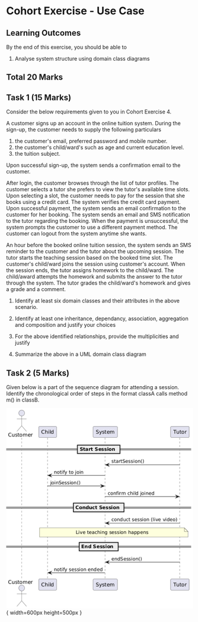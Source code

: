 # Cohort Exercise - Use Case


## Learning Outcomes

By the end of this exercise, you should be able to

1. Analyse system structure using domain class diagrams 

## Total 20 Marks

## Task 1 (15 Marks)

Consider the below requirements given to you in Cohort Exercise 4. 

A customer signs up an account in the online tuition system. During the sign-up, the customer needs
to supply the following particulars 

1. the customer's email, preferred password and mobile number.
1. the customer's child/ward's such as age and current education level.
1. the tuition subject. 

Upon successful sign-up, the system sends a confirmation email to the customer.

After login, the customer browses through the list of tutor profiles. The customer selects a tutor
she prefers to view the tutor's available time slots. Upon selecting a slot, the customer needs to pay 
for the session that she books using a credit card. The system verifies the credit card payment. 
Upon successful payment, the system sends an email confirmation to the customer for her booking. 
The system sends an email and SMS notification to the tutor regarding the booking. 
When the payment is unsuccessful, the system prompts the customer to use a different payment method. 
The customer can logout from the system anytime she wants.   

An hour before the booked online tuition session, the system sends an SMS reminder to the customer and the tutor about the upcoming session. The tutor starts the teaching session based on the booked time slot. The customer's child/ward joins the session using customer's account. When the session ends, the tutor assigns homework to the child/ward. The child/award attempts the homework and submits the answer to the tutor through the system. The tutor grades the child/ward's homework and gives a grade and a comment. 

1. Identify at least six domain classes and their attributes in the above scenario.

1. Identify at least one inheritance, dependancy, association, aggregation and composition and justify your choices

1. For the above identified relationships, provide the multiplicities and justify

1. Summarize the above in a UML domain class diagram


## Task 2 (5 Marks)

Given below is a part of the sequence diagram for attending a session. Identify the  chronological order of steps in the format classA calls method m() in classB.

![](./images/Sequence_Diagram_Tutor_Session.png){ width=600px height=500px } 




